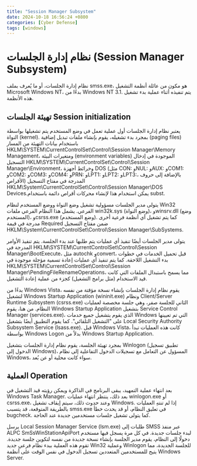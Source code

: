 ```yaml
---
title: "Session Manager Subsystem"
date: 2024-10-18 16:56:24 +0800
categories: [Cyber Defense]
tags: [windows]
---
```

# نظام إدارة الجلسات (Session Manager Subsystem)

نظام إدارة الجلسات، أو ما يُعرف بملف smss.exe، هو مكون من عائلة أنظمة التشغيل Microsoft Windows NT، بدءًا من Windows NT 3.1. يتم تنفيذه أثناء عملية بدء تشغيل هذه الأنظمة.

## تهيئة الجلسات Session initialization
يعتبر نظام إدارة الجلسات أول عملية تعمل في وضع المستخدم يتم تشغيلها بواسطة النواة (kernel). بمجرد بدء تشغيله، يقوم بإنشاء ملفات تبديل إضافية (paging files) باستخدام بيانات التهيئة من المسار HKLM\SYSTEM\CurrentControlSet\Control\Session Manager\Memory Management، ومتغيرات البيئة (environment variables) الموجودة في إدخال التسجيل HKLM\SYSTEM\CurrentControlSet\Control\Session Manager\Environment، وخرائط أجهزة DOS (مثل CON: وNUL: وAUX: وCOM1: وCOM2: وCOM3: وCOM4: وPRN: وLPT1: وLPT2: وLPT3:، بالإضافة إلى حروف الأقراص) المدرجة في مفتاح التسجيل
  HKLM\System\CurrentControlSet\Control\Session Manager\DOS Devices.يمكن استخدام هذا لإنشاء محركات أقراص دائمة باستخدام subst.


يتولى مدير الجلسات مسؤولية تشغيل وضع النواة ووضع المستخدم لنظام Win32 الفرعي. يشمل هذا النظام الفرعي ملفات win32k.sys (وضع النواة)، وwinsrv.dll (وضع المستخدم)، وcsrss.exe (وضع المستخدم). كما يتم تشغيل أي أنظمة فرعية أخرى مدرجة في قيمة Required ضمن مفتاح التسجيل HKLM\System\CurrentControlSet\Control\Session Manager\SubSystems.

يتولى مدير الجلسات أيضًا تنفيذ أي عمليات يتم طلبها عند بدء الجلسة. يتم تنفيذ الأوامر المدرجة في HKLM\SYSTEM\CurrentControlSet\Control\Session Manager\BootExecute، مثل autochk وconvert، قبل تحميل الخدمات في خطوات بدء التشغيل اللاحقة. كما يتم تنفيذ أي عمليات إعادة تسمية مؤجلة موجودة في HKLM\SYSTEM\CurrentControlSet\Control\Session Manager\PendingFileRenameOperations، مما يسمح باستبدال الملفات التي كانت قيد الاستخدام (مثل برامج التشغيل) كجزء من عملية إعادة التشغيل.

بدءًا من Windows Vista، يقوم نظام إدارة الجلسات بإنشاء نسخة مؤقتة من نفسه لتشغيل Windows Startup Application (wininit.exe) ونظام Client/Server Runtime Subsystem (csrss.exe) الثاني للجلسة صفر، وهي جلسة مخصصة لعمليات النظام. من هنا، يقوم Windows Startup Application بتشغيل Service Control Manager (services.exe)، الذي يقوم بتشغيل جميع خدمات Windows التي تم تعيينها على "التشغيل التلقائي". كما يقوم التطبيق أيضًا بتشغيل Local Security Authority Subsystem Service (lsass.exe). قبل Windows Vista، كانت هذه العمليات تبدأ بواسطة Windows Logon بدلاً من Windows Startup Application.

بمجرد تهيئة الجلسة، يقوم نظام إدارة الجلسات بتشغيل  Winlogon (تطبيق تسجيل الدخول إلى Windows)، المسؤول عن التعامل مع تسجيلات الدخول التفاعلية إلى نظام Windows، سواء كانت محلية أو عن بُعد.


## العملية Operation
بعد انتهاء عملية التمهيد، يبقى البرنامج في الذاكرة ويمكن رؤيته قيد التشغيل في Windows Task Manager. بعد ذلك، ينتظر انتهاء عمليات winlogon.exe أو csrss.exe، وعند حدوث ذلك، سيتم إيقاف تشغيل Windows. إذا لم تنتهِ العمليات بالطريقة المتوقعة، قد يتسبب smss.exe في تعليق النظام، أو قد يحدث خطأ bugcheck. كما يتولى تشغيل جلسات مستخدمين جديدة عند الحاجة.

يرسل Local Session Manager Service (lsm.exe) طلبات إلى SMSS عبر منفذ ALPC SmSsWinStationApiPort لبدء جلسات جديدة.
في كل مرة يسجل فيها مستخدم دخولًا إلى النظام، يقوم مدير الجلسة بإنشاء نسخة جديدة من نفسه لتكوين جلسة جديدة. تقوم هذه العملية ببدء نظام فرعي جديد Win32 وعملية Winlogon للجلسة الجديدة، مما يتيح للمستخدمين المتعددين تسجيل الدخول في نفس الوقت على أنظمة Windows Server.


